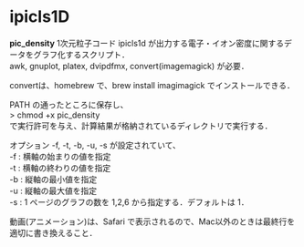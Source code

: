 # ipicls1D
**pic_density**
1次元粒子コード ipicls1d が出力する電子・イオン密度に関するデータをグラフ化するスクリプト．  
awk, gnuplot,  platex, dvipdfmx, convert(imagemagick) が必要．  

convertは、homebrew で、brew install imagimagick でインストールできる．


PATH の通ったところに保存し、  
\> chmod +x pic_density   
で実行許可を与え、計算結果が格納されているディレクトリで実行する．

オプション  -f, -t, -b, -u, -s が設定されていて、  
-f : 横軸の始まりの値を指定  
-t : 横軸の終わりの値を指定  
-b : 縦軸の最小値を指定  
-u : 縦軸の最大値を指定  
-s : 1 ページのグラフの数を 1,2,6 から指定する．デフォルトは 1．  

動画(アニメーション)は、Safari で表示されるので、Mac以外のときは最終行を適切に書き換えること．

